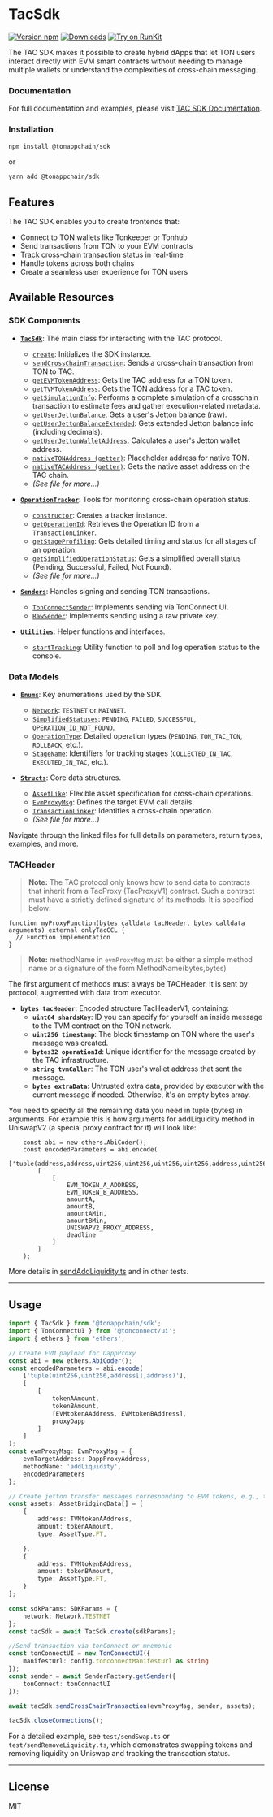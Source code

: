 # TacSdk 

[![Version npm](https://img.shields.io/npm/v/@tonappchain/sdk.svg?logo=npm)](https://www.npmjs.com/package/@tonappchain/sdk)
[![Downloads](https://img.shields.io/npm/dm/@tonappchain/sdk.svg)](https://www.npmjs.com/package/@tonappchain/sdk)
[![Try on RunKit](https://badge.runkitcdn.com/@tonappchain/sdk.svg)](https://runkit.com/npm/@tonappchain/sdk)


The TAC SDK makes it possible to create hybrid dApps that let TON users interact directly with EVM smart contracts without needing to manage multiple wallets or understand the complexities of cross-chain messaging.

### Documentation

For full documentation and examples, please visit [TAC SDK Documentation](https://docs.tac.build/build/sdk/introduction).

### Installation

```bash
npm install @tonappchain/sdk
```

or 

```bash
yarn add @tonappchain/sdk
```


## Features

The TAC SDK enables you to create frontends that:

- Connect to TON wallets like Tonkeeper or Tonhub
- Send transactions from TON to your EVM contracts
- Track cross-chain transaction status in real-time
- Handle tokens across both chains
- Create a seamless user experience for TON users

## Available Resources


### SDK Components

- **[`TacSdk`](./docs/sdks/tac_sdk.md)**: The main class for interacting with the TAC protocol.
  - [`create`](./docs/sdks/tac_sdk.md#creating-an-instance-of-tacsdk): Initializes the SDK instance.
  - [`sendCrossChainTransaction`](./docs/sdks/tac_sdk.md#sendcrosschaintransaction): Sends a cross-chain transaction from TON to TAC.
  - [`getEVMTokenAddress`](./docs/sdks/tac_sdk.md#getevmtokenaddress): Gets the TAC address for a TON token.
  - [`getTVMTokenAddress`](./docs/sdks/tac_sdk.md#gettvmtokenaddress): Gets the TON address for a TAC token.
  - [`getSimulationInfo`](./docs/sdks/tac_sdk.md#getsimulationinfo): Performs a complete simulation of a crosschain transaction to estimate fees and gather execution-related metadata.
  - [`getUserJettonBalance`](./docs/sdks/tac_sdk.md#getuserjettonbalance): Gets a user's Jetton balance (raw).
  - [`getUserJettonBalanceExtended`](./docs/sdks/tac_sdk.md#getuserjettonbalanceextended): Gets extended Jetton balance info (including decimals).
  - [`getUserJettonWalletAddress`](./docs/sdks/tac_sdk.md#getuserjettonwalletaddress): Calculates a user's Jetton wallet address.
  - [`nativeTONAddress (getter)`](./docs/sdks/tac_sdk.md#nativetonaddress): Placeholder address for native TON.
  - [`nativeTACAddress (getter)`](./docs/sdks/tac_sdk.md#nativetacaddress): Gets the native asset address on the TAC chain.
  - *(See file for more...)*

- **[`OperationTracker`](./docs/sdks/operation_tracker.md)**: Tools for monitoring cross-chain operation status.
  - [`constructor`](./docs/sdks/operation_tracker.md#constructor): Creates a tracker instance.
  - [`getOperationId`](./docs/sdks/operation_tracker.md#getoperationid): Retrieves the Operation ID from a `TransactionLinker`.
  - [`getStageProfiling`](./docs/sdks/operation_tracker.md#getstageprofiling): Gets detailed timing and status for all stages of an operation.
  - [`getSimplifiedOperationStatus`](./docs/sdks/operation_tracker.md#getsimplifiedoperationstatus): Gets a simplified overall status (Pending, Successful, Failed, Not Found).
  - *(See file for more...)*

- **[`Senders`](./docs/sdks/sender.md)**: Handles signing and sending TON transactions.
  - [`TonConnectSender`](./docs/sdks/sender.md#tonconnectsender): Implements sending via TonConnect UI.
  - [`RawSender`](./docs/sdks/sender.md#rawsender): Implements sending using a raw private key.

- **[`Utilities`](./docs/sdks/utilities.md)**: Helper functions and interfaces.
  - [`startTracking`](./docs/sdks/utilities.md#starttracking): Utility function to poll and log operation status to the console.

### Data Models

- **[`Enums`](./docs/models/enums.md)**: Key enumerations used by the SDK.
  - [`Network`](./docs/models/enums.md#network): `TESTNET` or `MAINNET`.
  - [`SimplifiedStatuses`](./docs/models/enums.md#simplifiedstatuses): `PENDING`, `FAILED`, `SUCCESSFUL`, `OPERATION_ID_NOT_FOUND`.
  - [`OperationType`](./docs/models/enums.md#operationtype): Detailed operation types (`PENDING`, `TON_TAC_TON`, `ROLLBACK`, etc.).
  - [`StageName`](./docs/models/enums.md#stagename): Identifiers for tracking stages (`COLLECTED_IN_TAC`, `EXECUTED_IN_TAC`, etc.).

- **[`Structs`](./docs/models/structs.md)**: Core data structures.
  - [`AssetLike`](./docs/models/structs.md#assetlike): Flexible asset specification for cross-chain operations.
  - [`EvmProxyMsg`](./docs/models/structs.md#evmproxymsg-type): Defines the target EVM call details.
  - [`TransactionLinker`](./docs/models/structs.md#transactionlinker-type): Identifies a cross-chain operation.
  - *(See file for more...)*

Navigate through the linked files for full details on parameters, return types, examples, and more.

### TACHeader 
> **Note:** The TAC protocol only knows how to send data to contracts that inherit from a TacProxy (TacProxyV1) contract. Such a contract must have a strictly defined signature of its methods. It is specified below:

```
function myProxyFunction(bytes calldata tacHeader, bytes calldata arguments) external onlyTacCCL {
  // Function implementation 
}
```

> **Note:** methodName in `evmProxyMsg` must be either a simple method name or a signature of the form MethodName(bytes,bytes)

The first argument of methods must always be TACHeader. It is sent by protocol, augmented with data from executor.
- **`bytes tacHeader`**: Encoded structure TacHeaderV1, containing:
  - **`uint64 shardsKey`**: ID you can specify for yourself an inside message to the TVM contract on the TON network. 
  - **`uint256 timestamp`**: The block timestamp on TON where the user's message was created. 
  - **`bytes32 operationId`**: Unique identifier for the message created by the TAC infrastructure. 
  - **`string tvmCaller`**: The TON user's wallet address that sent the message. 
  - **`bytes extraData`**: Untrusted extra data, provided by executor with the current message if needed. Otherwise, it's an empty bytes array.

You need to specify all the remaining data you need in tuple (bytes) in arguments. For example this is how arguments for addLiquidity method in UniswapV2 (a special proxy contract for it) will look like:

```
    const abi = new ethers.AbiCoder();
    const encodedParameters = abi.encode(
        ['tuple(address,address,uint256,uint256,uint256,uint256,address,uint256)'],
        [
            [
                EVM_TOKEN_A_ADDRESS,
                EVM_TOKEN_B_ADDRESS,
                amountA,
                amountB,
                amountAMin, 
                amountBMin,  
                UNISWAPV2_PROXY_ADDRESS, 
                deadline 
            ]
        ]
    );
```
More details in [sendAddLiquidity.ts](tests/uniswap_v2/sendAddLiquidity.ts) and in other tests.

---

## Usage

```typescript
import { TacSdk } from '@tonappchain/sdk';
import { TonConnectUI } from '@tonconnect/ui';
import { ethers } from 'ethers';

// Create EVM payload for DappProxy
const abi = new ethers.AbiCoder();
const encodedParameters = abi.encode(
    ['tuple(uint256,uint256,address[],address)'],
    [
        [
            tokenAAmount,
            tokenBAmount,
            [EVMtokenAAddress, EVMtokenBAddress],
            proxyDapp
        ]
    ]
);
const evmProxyMsg: EvmProxyMsg = {
    evmTargetAddress: DappProxyAddress,
    methodName: 'addLiquidity',
    encodedParameters
};

// Create jetton transfer messages corresponding to EVM tokens, e.g., two tokens for adding liquidity to a pool
const assets: AssetBridgingData[] = [
    {
        address: TVMtokenAAddress,
        amount: tokenAAmount,
        type: AssetType.FT,

    },
    {
        address: TVMtokenBAddress,
        amount: tokenBAmount,
        type: AssetType.FT,
    }
];

const sdkParams: SDKParams = {
    network: Network.TESTNET
};
const tacSdk = await TacSdk.create(sdkParams);

//Send transaction via tonConnect or mnemonic
const tonConnectUI = new TonConnectUI({
    manifestUrl: config.tonconnectManifestUrl as string
});
const sender = await SenderFactory.getSender({
    tonConnect: tonConnectUI
});

await tacSdk.sendCrossChainTransaction(evmProxyMsg, sender, assets);

tacSdk.closeConnections();
```
For a detailed example, see `test/sendSwap.ts` or `test/sendRemoveLiquidity.ts`, which demonstrates swapping tokens and removing liquidity on Uniswap and tracking the transaction status.

---

## License

MIT
